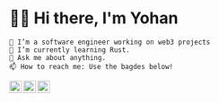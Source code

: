 # 👋🏽 Hi there, I'm Yohan

	🔭 I’m a software engineer working on web3 projects
	🌱 I’m currently learning Rust.
	💬 Ask me about anything.
	📫 How to reach me: Use the bagdes below!

<a href="https://www.linkedin.com/in/yohan-tancrez-1302aa163/">
  <img align="left" alt="Yohan's Linkedin" width="22px" src="https://cdn.jsdelivr.net/npm/simple-icons@v3/icons/linkedin.svg" />
</a>

<a href="mailto:yohan.tancrez@epita.fr" class="text-3xl p-3 no-underline">
   <img align="left" alt="Yohan's Email" width="22px" src="https://cdn.jsdelivr.net/npm/simple-icons@v3/icons/telegram.svg" />
</a>

<a href="https://www.twitch.tv/yohantz" class="text-3xl p-3 no-underline">
   <img align="left" alt="Yohan's Twitch" width="22px" src="https://cdn.jsdelivr.net/npm/simple-icons@3.4.1/icons/twitch.svg" />
</a>

